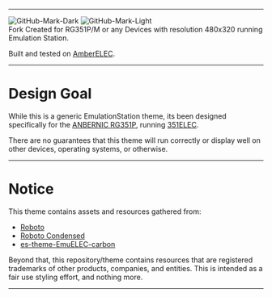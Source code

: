 
---

![GitHub-Mark-Dark](https://camo.githubusercontent.com/9d21b94911995ca5ed907fd1688dae360411a1d792a6f4047962041ca12b0b02/68747470733a2f2f616d626572656c65632e6f72672f696d616765732f7472616e73706172656e745f616d6265725f656c65635f686f72697a2e7376672367682d6461726b2d6d6f64652d6f6e6c79#gh-dark-mode-only)
![GitHub-Mark-Light](https://camo.githubusercontent.com/1ecfd366cc8fc1bf3dab7a1f685280e2f88f0f43946a9ca784a044ef883fe375/68747470733a2f2f616d626572656c65632e6f72672f696d616765732f7472616e73706172656e745f626c61636b5f616d6265725f656c65635f686f72697a2e7376672367682d6c696768742d6d6f64652d6f6e6c79#gh-light-mode-only)
<br />Fork Created for RG351P/M or any Devices with resolution 480x320 running Emulation Station.<p>
  
Built and tested on [AmberELEC](https://AmberELEC.org). 

---

# Design Goal

While this is a generic EmulationStation theme, its been designed specifically
for the [ANBERNIC RG351P](https://www.anbernic.com/engappliance_sel_one?eng_ApplianceVo.eac_id=53),
running [351ELEC](https://github.com/fewtarius/351ELEC).

There are no guarantees that this theme will run correctly or display well on
other devices, operating systems, or otherwise.

---

# Notice

This theme contains assets and resources gathered from:

 - [Roboto](https://fonts.google.com/specimen/Roboto)
 - [Roboto Condensed](https://fonts.google.com/specimen/Roboto+Condensed)
 - [es-theme-EmuELEC-carbon](https://github.com/EmuELEC/es-theme-EmuELEC-carbon)

Beyond that, this repository/theme contains resources that are registered
trademarks of other products, companies, and entities. This is intended as a
fair use styling effort, and nothing more.

---

